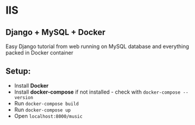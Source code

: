# IIS
## Django + MySQL + Docker
Easy Django tutorial from web running on MySQL database and everything packed in Docker container

## Setup:
- Install __Docker__
- Install __docker-compose__ if not installed - check with ```docker-compose --version```
- Run ```docker-compose build```
- Run ```docker-compose up```
- Open ```localhost:8000/music```
